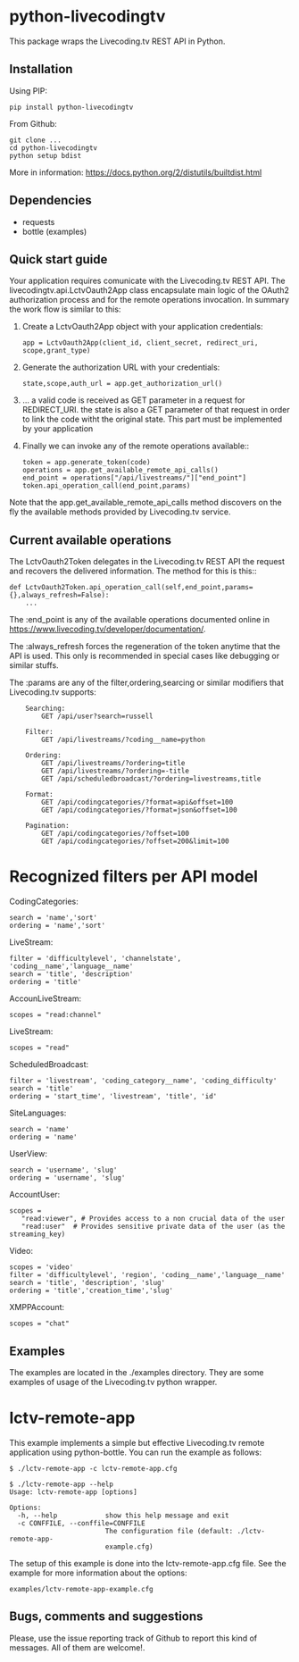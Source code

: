 
python-livecodingtv
===================

This package wraps the Livecoding.tv REST API in Python.

Installation
------------

Using PIP:

    pip install python-livecodingtv

From Github:

    git clone ...
    cd python-livecodingtv
    python setup bdist 

More in information: https://docs.python.org/2/distutils/builtdist.html


Dependencies
------------

- requests
- bottle (examples)


Quick start guide
-----------------

Your application requires comunicate with the Livecoding.tv REST API. The 
livecodingtv.api.LctvOauth2App class encapsulate main logic of the OAuth2
authorization process and for the remote operations invocation. In summary 
the work flow is similar to this:

1. Create a LctvOauth2App object with your application credentials:

       app = LctvOauth2App(client_id, client_secret, redirect_uri, scope,grant_type)

2. Generate the authorization URL with your credentials:

       state,scope,auth_url = app.get_authorization_url()

3. ... a valid code is received as GET parameter in a request for
   REDIRECT_URI. the state is also a GET parameter of that request in order
   to link the code witht the original state. This part must be implemented
   by your application

4. Finally we can invoke any of the remote operations available::

       token = app.generate_token(code)
       operations = app.get_available_remote_api_calls()
       end_point = operations["/api/livestreams/"]["end_point"]
       token.api_operation_call(end_point,params)

Note that the app.get_available_remote_api_calls method discovers on the fly
the available methods provided by Livecoding.tv service.


Current available operations
----------------------------

The LctvOauth2Token delegates in the Livecoding.tv REST API the request and 
recovers the delivered information. The method for this is this::
    
    def LctvOauth2Token.api_operation_call(self,end_point,params={},always_refresh=False):
        ...

The :end_point is any of the available operations documented online
in https://www.livecoding.tv/developer/documentation/.

The :always_refresh forces the regeneration of the token anytime
that the API is used. This only is recommended in special cases
like debugging or similar stuffs.

The :params are any of the filter,ordering,searcing or similar
modifiers that Livecoding.tv supports:

        Searching:
            GET /api/user?search=russell

        Filter:
            GET /api/livestreams/?coding__name=python

        Ordering:
            GET /api/livestreams/?ordering=title
            GET /api/livestreams/?ordering=-title
            GET /api/scheduledbroadcast/?ordering=livestreams,title

        Format:
            GET /api/codingcategories/?format=api&offset=100
            GET /api/codingcategories/?format=json&offset=100

        Pagination:
            GET /api/codingcategories/?offset=100
            GET /api/codingcategories/?offset=200&limit=100


Recognized filters per API model
================================

CodingCategories:

    search = 'name','sort'
    ordering = 'name','sort'


LiveStream:

    filter = 'difficultylevel', 'channelstate', 'coding__name','language__name'
    search = 'title', 'description'
    ordering = 'title'


AccounLiveStream:

    scopes = "read:channel"
        

LiveStream:

    scopes = "read"


ScheduledBroadcast:

    filter = 'livestream', 'coding_category__name', 'coding_difficulty'
    search = 'title'
    ordering = 'start_time', 'livestream', 'title', 'id'


SiteLanguages:

    search = 'name'
    ordering = 'name'


UserView:

    search = 'username', 'slug'
    ordering = 'username', 'slug'


AccountUser:

    scopes =
       "read:viewer", # Provides access to a non crucial data of the user
       "read:user"  # Provides sensitive private data of the user (as the streaming_key)
    
    
Video:

    scopes = 'video'
    filter = 'difficultylevel', 'region', 'coding__name','language__name'
    search = 'title', 'description', 'slug'
    ordering = 'title','creation_time','slug'


XMPPAccount:

    scopes = "chat"


Examples
--------

The examples are located in the ./examples directory. They are some examples
of usage of the Livecoding.tv python wrapper.

lctv-remote-app
===============

This example implements a simple but effective Livecoding.tv remote
application using python-bottle. You can run the example as follows:

    
    $ ./lctv-remote-app -c lctv-remote-app.cfg

    $ ./lctv-remote-app --help
    Usage: lctv-remote-app [options]

    Options:
      -h, --help            show this help message and exit
      -c CONFFILE, --conffile=CONFFILE
                            The configuration file (default: ./lctv-remote-app-
                            example.cfg)

The setup of this example is done into the lctv-remote-app.cfg file. See the
example for more information about the options:

    examples/lctv-remote-app-example.cfg

Bugs, comments and suggestions
------------------------------

Please, use the issue reporting track of Github to report this kind of
messages. All of them are welcome!.
